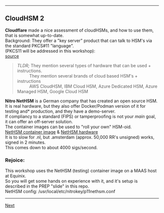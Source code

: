 ----------------------
## CloudHSM 2
**Cloudflare** made a nice assessment of cloudHSMs, and how to use them,
that is somewhat up-to-date.  
Background: They offer a "key server" product that can talk to HSM's via the
standard PKCS#11 "language".  
(PKCS11 will be addressed in this workshop):  
[source](https://developers.cloudflare.com/ssl/keyless-ssl/hardware-security-modules)
>*TLDR;* They mention several types of hardware that can be used + instructions.  
>          They mention several brands of cloud based HSM\'s + instructions  
>          AWS CloudHSM, IBM Cloud HSM, Azure Dedicated HSM, Azure Managed HSM, Google Cloud HSM

**Nitro NetHSM** is a German company that has created an open source HSM.  
It is real hardware, but they also offer Docker/Podman version of it for testing and* production, and they have a demo-server.  
If compliancy to a standard (FIPS) or tamperproofing is not your *main* goal, it can offer an off-server
solution.  
The container images can be used to "roll your own" HSM-oid.  
[NetHSM container image](https://hub.docker.com/r/nitrokey/nethsm) &
[NetHSM hardware](https://www.nitrokey.com/products/nethsm)  
It is to slow for .nl, but .amsterdam (approx. 50,000 RR's unsigned) works, signed in 2 minutes.  
This comes down to about 4000 sigs/second.  


### Rejoice:
This workshop uses the NetHSM (testing) container image on a MAAS host at Equinix.  
So you will get some hands on experience with it, and it's setup is described in the PREP "slide" in this repo.  
NetHSM config: /usr/local/etc/nitrokey/p11nethsm.conf

-------------------
[Next](https://github.com/niek-sidn/hsm_workshop_nethsm/blob/main/Slide14.md)
